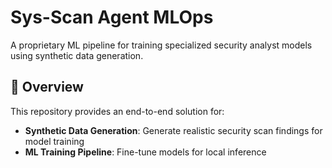 # Sys-Scan Agent MLOps

A proprietary ML pipeline for training specialized security analyst models using synthetic data generation.

## 🚀 Overview

This repository provides an end-to-end solution for:

- **Synthetic Data Generation**: Generate realistic security scan findings for model training
- **ML Training Pipeline**: Fine-tune models for local inference

